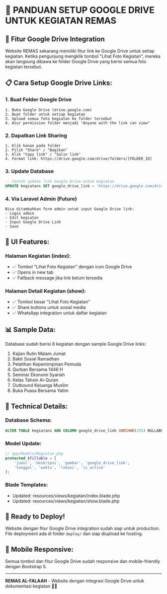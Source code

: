 # 📁 PANDUAN SETUP GOOGLE DRIVE UNTUK KEGIATAN REMAS

## 🎯 **Fitur Google Drive Integration**

Website REMAS sekarang memiliki fitur link ke Google Drive untuk setiap kegiatan. Ketika pengunjung mengklik tombol "Lihat Foto Kegiatan", mereka akan langsung dibawa ke folder Google Drive yang berisi semua foto kegiatan tersebut.

## 📋 **Cara Setup Google Drive Links:**

### **1. Buat Folder Google Drive**
```
1. Buka Google Drive (drive.google.com)
2. Buat folder untuk setiap kegiatan
3. Upload semua foto kegiatan ke folder tersebut
4. Atur permission folder menjadi "Anyone with the link can view"
```

### **2. Dapatkan Link Sharing**
```
1. Klik kanan pada folder
2. Pilih "Share" / "Bagikan"
3. Klik "Copy link" / "Salin link"
4. Format link: https://drive.google.com/drive/folders/[FOLDER_ID]
```

### **3. Update Database**
```sql
-- Contoh update link Google Drive untuk kegiatan
UPDATE kegiatans SET google_drive_link = 'https://drive.google.com/drive/folders/1ABC123xyz' WHERE id = 1;
```

### **4. Via Laravel Admin (Future)**
```
Bisa ditambahkan form admin untuk input Google Drive link:
- Login admin
- Edit kegiatan  
- Input Google Drive Link
- Save
```

## 🎨 **UI Features:**

### **Halaman Kegiatan (index):**
- ✅ Tombol "Lihat Foto Kegiatan" dengan icon Google Drive
- ✅ Opens in new tab
- ✅ Fallback message jika link belum tersedia

### **Halaman Detail Kegiatan (show):**  
- ✅ Tombol besar "Lihat Foto Kegiatan"
- ✅ Share buttons untuk sosial media
- ✅ WhatsApp integration untuk daftar kegiatan

## 📊 **Sample Data:**
Database sudah berisi 8 kegiatan dengan sample Google Drive links:
1. Kajian Rutin Malam Jumat
2. Bakti Sosial Ramadhan  
3. Pelatihan Kepemimpinan Pemuda
4. Qurban Bersama 1446 H
5. Seminar Ekonomi Syariah
6. Kelas Tahsin Al-Quran
7. Outbound Keluarga Muslim
8. Buka Puasa Bersama Yatim

## 🔧 **Technical Details:**

### **Database Schema:**
```sql
ALTER TABLE kegiatans ADD COLUMN google_drive_link VARCHAR(255) NULLABLE;
```

### **Model Update:**
```php
// app/Models/Kegiatan.php
protected $fillable = [
    'judul', 'deskripsi', 'gambar', 'google_drive_link', 
    'tanggal', 'waktu', 'lokasi', 'is_active'
];
```

### **Blade Templates:**
- Updated: resources/views/kegiatan/index.blade.php
- Updated: resources/views/kegiatan/show.blade.php

## 🚀 **Ready to Deploy!**

Website dengan fitur Google Drive integration sudah siap untuk production. File deployment ada di folder `deploy/` dan siap diupload ke hosting.

## 📱 **Mobile Responsive:**
Semua tombol dan fitur Google Drive sudah responsive dan mobile-friendly dengan Bootstrap 5.

---
**REMAS AL-FALAAH** - Website dengan integrasi Google Drive untuk dokumentasi kegiatan 🕌✨